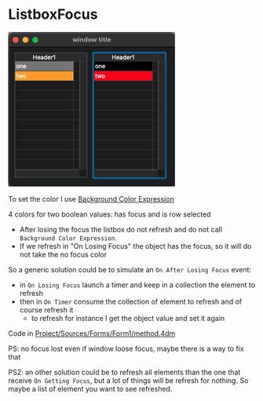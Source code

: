 # ListboxFocus
 
![](Screenshot.png)

To set the color I use [Background Color Expression](https://doc4d.github.io/docs/19/FormObjects/propertiesBackgroundAndBorder#background-color-expression)

4 colors for two boolean values: has focus and is row selected

- After losing the focus the listbox do not refresh and do not call `Background Color Expression`.
- If we refresh in "On Losing Focus" the object has the focus, so it will do not take the no focus color

So a generic solution could be to simulate an `On After Losing Focus` event:
- in `On Losing Focus` launch a timer and keep in a collection the element to refresh
- then in `On Timer` consume the collection of element to refresh and of course refresh it
  - to refresh for instance I get the object value and set it again

Code in [Project/Sources/Forms/Form1/method.4dm](Project/Sources/Forms/Form1/method.4dm)

PS: no focus lost even if window loose focus, maybe there is a way to fix that

PS2: an other solution could be to refresh all elements than the one that receive `On Getting Focus`, but a lot of things will be refresh for nothing. So maybe a list of element you want to see refreshed.
